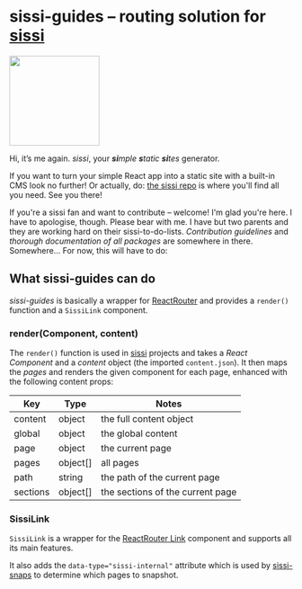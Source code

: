 # sissi-guides – routing solution for [sissi]

<img src='https://raw.githubusercontent.com/square-a/sissi/master/sissi.png'  width='160px' />

Hi, it’s me again. *sissi*, your ***si**mple **s**tatic **si**tes* generator.

If you want to turn your simple React app into a static site with a built-in CMS look no further! Or actually, do: [the sissi repo][sissi] is where you'll find all you need. See you there!

If you're a sissi fan and want to contribute – welcome! I'm glad you're here. I have to apologise, though. Please bear with me. I have but two parents and they are working hard on their sissi-to-do-lists. *Contribution guidelines* and *thorough documentation of all packages* are somewhere in there. Somewhere... For now, this will have to do:

## What sissi-guides can do
*sissi-guides* is basically a wrapper for [ReactRouter](https://github.com/ReactTraining/react-router/) and provides a `render()` function and a `SissiLink` component.

### render(Component, content)
The `render()` function is used in [sissi] projects and takes a *React Component* and a *content* object (the imported `content.json`). It then maps the *pages* and renders the given component for each page, enhanced with the following content props:

| Key | Type | Notes |
| - | - | - |
| content | object | the full content object |
| global | object | the global content |
| page | object | the current page |
| pages | object[] | all pages |
| path | string | the path of the current page |
| sections | object[] | the sections of the current page |

### SissiLink
`SissiLink` is a wrapper for the [ReactRouter Link](https://github.com/ReactTraining/react-router/blob/master/packages/react-router-dom/docs/api/Link.md) component and supports all its main features.

It also adds the `data-type="sissi-internal"` attribute which is used by [sissi-snaps] to determine which pages to snapshot.


[sissi]:https://github.com/square-a/sissi
[sissi-snaps]:https://github.com/square-a/sissi-snaps
